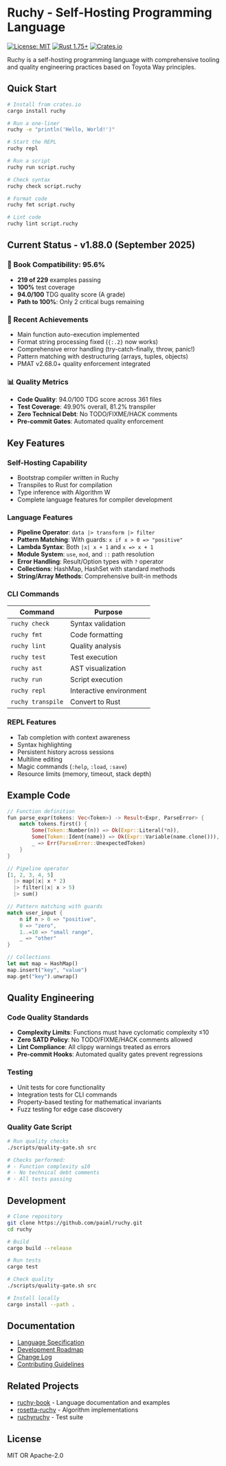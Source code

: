 # Ruchy - Self-Hosting Programming Language

[![License: MIT](https://img.shields.io/badge/License-MIT-yellow.svg)](https://opensource.org/licenses/MIT)
[![Rust 1.75+](https://img.shields.io/badge/rust-1.75+-orange.svg)](https://www.rust-lang.org)
[![Crates.io](https://img.shields.io/crates/v/ruchy.svg)](https://crates.io/crates/ruchy)

Ruchy is a self-hosting programming language with comprehensive tooling and quality engineering practices based on Toyota Way principles.

## Quick Start

```bash
# Install from crates.io
cargo install ruchy

# Run a one-liner
ruchy -e "println('Hello, World!')"

# Start the REPL
ruchy repl

# Run a script
ruchy run script.ruchy

# Check syntax
ruchy check script.ruchy

# Format code
ruchy fmt script.ruchy

# Lint code
ruchy lint script.ruchy
```

## Current Status - v1.88.0 (September 2025)

### 🎯 Book Compatibility: 95.6%
- **219 of 229** examples passing
- **100%** test coverage
- **94.0/100** TDG quality score (A grade)
- **Path to 100%**: Only 2 critical bugs remaining

### 🚀 Recent Achievements
- Main function auto-execution implemented
- Format string processing fixed (`{:.2}` now works)
- Comprehensive error handling (try-catch-finally, throw, panic!)
- Pattern matching with destructuring (arrays, tuples, objects)
- PMAT v2.68.0+ quality enforcement integrated

### 📊 Quality Metrics
- **Code Quality**: 94.0/100 TDG score across 361 files
- **Test Coverage**: 49.90% overall, 81.2% transpiler
- **Zero Technical Debt**: No TODO/FIXME/HACK comments
- **Pre-commit Gates**: Automated quality enforcement

## Key Features

### Self-Hosting Capability
- Bootstrap compiler written in Ruchy
- Transpiles to Rust for compilation
- Type inference with Algorithm W
- Complete language features for compiler development

### Language Features
- **Pipeline Operator**: `data |> transform |> filter`
- **Pattern Matching**: With guards: `x if x > 0 => "positive"`
- **Lambda Syntax**: Both `|x| x + 1` and `x => x + 1`
- **Module System**: `use`, `mod`, and `::` path resolution
- **Error Handling**: Result/Option types with `?` operator
- **Collections**: HashMap, HashSet with standard methods
- **String/Array Methods**: Comprehensive built-in methods

### CLI Commands
| Command | Purpose | 
|---------|---------|
| `ruchy check` | Syntax validation |
| `ruchy fmt` | Code formatting |
| `ruchy lint` | Quality analysis |
| `ruchy test` | Test execution |
| `ruchy ast` | AST visualization |
| `ruchy run` | Script execution |
| `ruchy repl` | Interactive environment |
| `ruchy transpile` | Convert to Rust |

### REPL Features
- Tab completion with context awareness
- Syntax highlighting
- Persistent history across sessions
- Multiline editing
- Magic commands (`:help`, `:load`, `:save`)
- Resource limits (memory, timeout, stack depth)

## Example Code

```rust
// Function definition
fun parse_expr(tokens: Vec<Token>) -> Result<Expr, ParseError> {
    match tokens.first() {
        Some(Token::Number(n)) => Ok(Expr::Literal(*n)),
        Some(Token::Ident(name)) => Ok(Expr::Variable(name.clone())),
        _ => Err(ParseError::UnexpectedToken)
    }
}

// Pipeline operator
[1, 2, 3, 4, 5]
  |> map(|x| x * 2)
  |> filter(|x| x > 5)
  |> sum()

// Pattern matching with guards
match user_input {
    n if n > 0 => "positive",
    0 => "zero",
    1..=10 => "small range",
    _ => "other"
}

// Collections
let mut map = HashMap()
map.insert("key", "value")
map.get("key").unwrap()
```

## Quality Engineering

### Code Quality Standards
- **Complexity Limits**: Functions must have cyclomatic complexity ≤10
- **Zero SATD Policy**: No TODO/FIXME/HACK comments allowed
- **Lint Compliance**: All clippy warnings treated as errors
- **Pre-commit Hooks**: Automated quality gates prevent regressions

### Testing
- Unit tests for core functionality
- Integration tests for CLI commands
- Property-based testing for mathematical invariants
- Fuzz testing for edge case discovery

### Quality Gate Script
```bash
# Run quality checks
./scripts/quality-gate.sh src

# Checks performed:
# - Function complexity ≤10
# - No technical debt comments
# - All tests passing
```

## Development

```bash
# Clone repository
git clone https://github.com/paiml/ruchy.git
cd ruchy

# Build
cargo build --release

# Run tests
cargo test

# Check quality
./scripts/quality-gate.sh src

# Install locally
cargo install --path .
```

## Documentation

- [Language Specification](./docs/SPECIFICATION.md)
- [Development Roadmap](./docs/execution/roadmap.md)
- [Change Log](./CHANGELOG.md)
- [Contributing Guidelines](./CLAUDE.md)

## Related Projects

- [ruchy-book](https://github.com/paiml/ruchy-book) - Language documentation and examples
- [rosetta-ruchy](https://github.com/paiml/rosetta-ruchy) - Algorithm implementations  
- [ruchyruchy](https://github.com/paiml/ruchyruchy) - Test suite

## License

MIT OR Apache-2.0